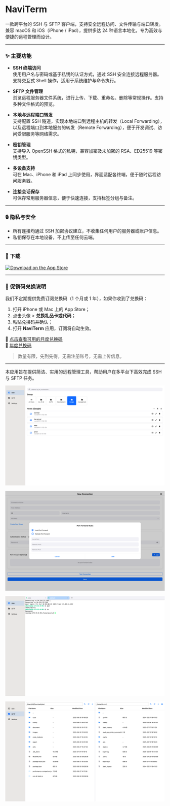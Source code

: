 # NaviTerm

一款跨平台的 SSH 与 SFTP 客户端，支持安全远程访问、文件传输与端口转发。兼容 macOS 和 iOS（iPhone / iPad），提供多达 24 种语言本地化，专为高效与便捷的远程管理而设计。

---

### ✨ 主要功能

- **SSH 终端访问**  
  使用用户名与密码或基于私钥的认证方式，通过 SSH 安全连接远程服务器。支持交互式 Shell 操作，适用于系统维护与命令执行。

- **SFTP 文件管理**  
  浏览远程服务器文件系统，进行上传、下载、重命名、删除等常规操作。支持多种文件格式的预览。

- **本地与远程端口转发**  
  支持配置 SSH 隧道，实现本地端口到远程主机的转发（Local Forwarding），以及远程端口到本地服务的转发（Remote Forwarding），便于开发调试、访问受限服务等网络需求。

- **密钥管理**  
  支持导入 OpenSSH 格式的私钥，兼容加密及未加密的 RSA、ED25519 等密钥类型。

- **多设备支持**  
  可在 Mac、iPhone 和 iPad 上同步使用，界面适配各终端，便于随时远程访问服务器。

- **连接会话保存**  
  可保存常用服务器信息，便于快速连接，支持标签分组与备注。

---

### 🔒 隐私与安全

- 所有连接均通过 SSH 加密协议建立，不收集任何用户的服务器或账户信息。
- 私钥保存在本地设备，不上传至任何云端。

---

### 🚀 下载

[![Download on the App Store](https://developer.apple.com/assets/elements/badges/download-on-the-app-store.svg)](https://apps.apple.com/us/app/naviterm/id6747072398)

---

### 🎁 促销码兑换说明

我们不定期提供免费订阅兑换码（1 个月或 1 年），如果你收到了兑换码：

1. 打开 iPhone 或 Mac 上的 App Store；
2. 点击头像 > **兑换礼品卡或代码**；
3. 粘贴兑换码并确认；
4. 打开 **NaviTerm** 应用，订阅将自动生效。

📎 [点击查看可用的月度兑换码](promo-codes/monthly.txt)  
📎 [年度兑换码](promo-codes/yearly.txt)

> 数量有限，先到先得，无需注册账号，无需上传信息。

---

本应用旨在提供简洁、实用的远程管理工具，帮助用户在多平台下高效完成 SSH 与 SFTP 任务。

![App Screenshot](images/1.png)

![App Screenshot](images/2.png)

![App Screenshot](images/3.png)

![App Screenshot](images/4.png)
